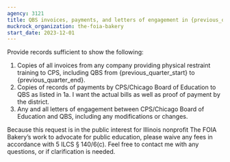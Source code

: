 ```yaml
---
agency: 3121
title: QBS invoices, payments, and letters of engagement in {previous_quarter}
muckrock_organization: the-foia-bakery
start_date: 2023-12-01
---
```


Provide records sufficient to show the following:

1. Copies of all invoices from any company providing physical restraint training to CPS, including QBS from {previous_quarter_start} to {previous_quarter_end}.
2. Copies of records of payments by CPS/Chicago Board of Education to QBS as listed in 1a. I want the actual bills as well as proof of payment by the district.
3. Any and all letters of engagement between CPS/Chicago Board of Education and QBS, including any modifications or changes.

Because this request is in the public interest for Illinois nonprofit The FOIA Bakery’s work to advocate for public education, please waive any fees in accordance with 5 ILCS § 140/6(c). Feel free to contact me with any questions, or if clarification is needed.
